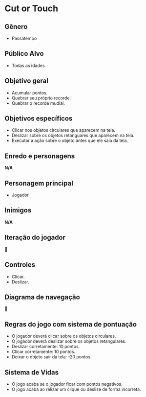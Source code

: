 # Cut or Touch

## Gênero
- Passatempo

## Público Alvo
- Todas as idades.

## Objetivo geral
- Acumular pontos.
- Quebrar seu próprio recorde.
- Quebrar o recorde mudial.

## Objetivos específicos
- Clicar nos objetos circulares que aparecem na tela.
- Deslizar sobre os objetos retanguares que aparecem na tela.
- Executar a ação sobre o objeto antes que ele saia da tela.

## Enredo e personagens
**N/A**
## Personagem principal
- Jogador

## Inimigos
**N/A**

## Iteração do jogador
:construction:

## Controles
- Clicar.
- Deslizar.

## Diagrama de navegação
:construction:

## Regras do jogo com sistema de pontuação
- O jogador deverá clicar sobre os objetos circulares.
- O jogador deverá deslizar sobre os objetos retangulares.
- Deslizar corretamente: 10 pontos.
- Clicar corretamente: 10 pontos.
- Deixar o objeto sair da tela: -20 pontos.

## Sistema de Vidas
- O jogo acaba se o jogador ficar com pontos negativos.
- O jogo acaba ao relizar um clique ou deslize de forma incorreta.
